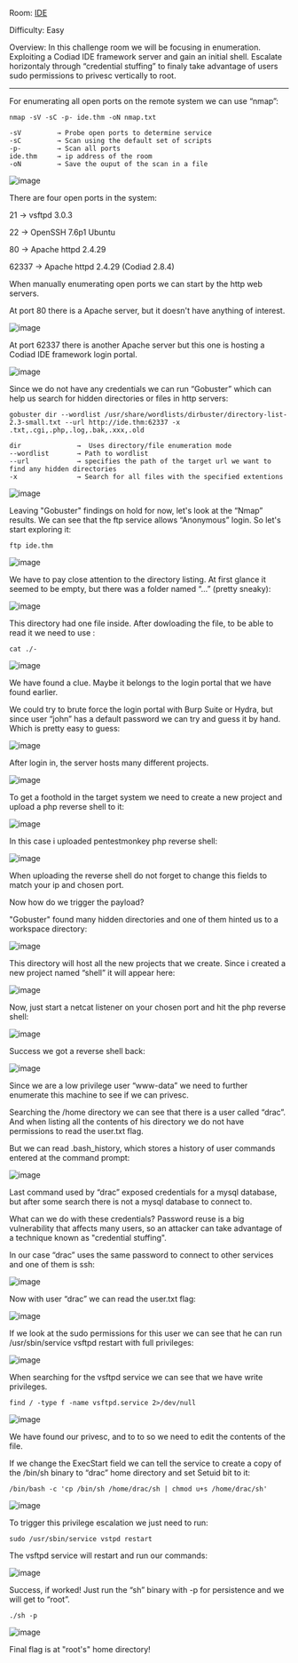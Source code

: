 Room: [IDE](https://tryhackme.com/room/ide)

Difficulty: Easy

Overview: In this challenge room we will be focusing in enumeration. Exploiting a Codiad IDE framework server and gain an initial shell. Escalate horizontaly through “credential stuffing” to finaly take advantage of users sudo permissions to privesc vertically to root.

------------------------------------------------------------------------------------------------------------------------------------------------------------------

For enumerating all open ports on the remote system we can use “nmap”:

```
nmap -sV -sC -p- ide.thm -oN nmap.txt

-sV         → Probe open ports to determine service
-sC         → Scan using the default set of scripts
-p-         → Scan all ports
ide.thm     → ip address of the room
-oN         → Save the ouput of the scan in a file
```

![image](https://user-images.githubusercontent.com/76821053/144726736-0910d18b-4501-4991-8f61-016778387937.png)

There are four open ports in the system:

21       →  vsftpd 3.0.3

22       →  OpenSSH 7.6p1 Ubuntu

80       →  Apache httpd 2.4.29

62337 → Apache httpd 2.4.29 (Codiad 2.8.4)

When manually enumerating open ports we can start by the http web servers.

At port 80 there is a Apache server, but it doesn't have anything of interest.

![image](https://user-images.githubusercontent.com/76821053/144726746-67f83f01-12d3-4d38-9581-305a3b8d157e.png)

At port 62337 there is another Apache server but this one is hosting a Codiad IDE framework login portal. 

![image](https://user-images.githubusercontent.com/76821053/144726750-18d3c7f5-8f20-4612-b996-da8207234929.png)

Since we do not have any credentials we can run “Gobuster” which can help us search for hidden directories or files in http servers:

```
gobuster dir --wordlist /usr/share/wordlists/dirbuster/directory-list-2.3-small.txt --url http://ide.thm:62337 -x .txt,.cgi,.php,.log,.bak,.xxx,.old

dir              →  Uses directory/file enumeration mode
--wordlist       → Path to wordlist 
--url            → specifies the path of the target url we want to find any hidden directories
-x               → Search for all files with the specified extentions 

```

![image](https://user-images.githubusercontent.com/76821053/144726760-6f91879f-74f3-4645-b9e1-0e301ea56ad9.png)

Leaving "Gobuster" findings on hold for now, let's look at the “Nmap” results. We can see that the ftp service allows “Anonymous” login. So let's start exploring it:

```
ftp ide.thm
```

![image](https://user-images.githubusercontent.com/76821053/144726768-bed2d199-cb37-4987-9654-73c22fb41da9.png)

We have to pay close attention to the directory listing. At first glance it seemed to be empty, but there was a folder named “...” (pretty sneaky):

![image](https://user-images.githubusercontent.com/76821053/144726781-261260d9-fb7c-4eab-8a82-81654327d0cf.png)

This directory had one file inside. After dowloading the file, to be able to read it we need to use :

```
cat ./-
```

![image](https://user-images.githubusercontent.com/76821053/144726787-142b77b6-9e19-4ce0-8105-b5594015177f.png)

We have found a clue. Maybe it belongs to the login portal that we have found earlier.

We could try to brute force the login portal with Burp Suite or Hydra, but since user “john” has a default password we can try and guess it by hand. Which is pretty easy to guess:

![image](https://user-images.githubusercontent.com/76821053/144726795-489667b0-6a81-4ff6-b7f2-500adbe3afa2.png)

After login in, the server hosts many different projects. 

![image](https://user-images.githubusercontent.com/76821053/144726800-842adbfe-0f60-473f-9f57-e265eec75531.png)

To get a foothold in the target system we need to create a new project and upload a php reverse shell to it: 

![image](https://user-images.githubusercontent.com/76821053/144726805-ab21180d-d69b-4a5e-a05a-21c222cce3b1.png)

In this case i uploaded pentestmonkey php reverse shell:

![image](https://user-images.githubusercontent.com/76821053/144726814-f04597aa-5af2-465e-9b5f-deef9037f4c7.png)

When uploading the reverse shell do not forget to change this fields to match your ip and chosen port.

Now how do we trigger the payload? 

"Gobuster" found many hidden directories and one of them hinted us to a workspace directory:

![image](https://user-images.githubusercontent.com/76821053/144726819-f8ef6210-3bf6-4a98-aac1-4684fd243ce9.png)

This directory will host all the new projects that we create. Since i created a new project named “shell” it will appear here:

![image](https://user-images.githubusercontent.com/76821053/144726825-8152190f-7758-4000-b2d0-6b9d19d27d52.png)

Now, just start a netcat listener on your chosen port and hit the php reverse shell:

![image](https://user-images.githubusercontent.com/76821053/144726827-e1f2516b-7347-4559-80a3-e2e57bb34bd6.png)

Success we got a reverse shell back:

![image](https://user-images.githubusercontent.com/76821053/144726828-3b77a321-e140-4f9b-a214-4690cd96a054.png)

Since we are a low privilege user “www-data” we need to further enumerate this machine to see if we can privesc.

Searching the /home directory we can see that there is a user called “drac”. And when listing all the contents of his directory we do not have permissions to read the user.txt flag. 

But we can read .bash_history, which stores a history of user commands entered at the command prompt:

![image](https://user-images.githubusercontent.com/76821053/144726836-1fd31136-23e8-4abd-838b-c4e633c2a13e.png)

Last command used by “drac” exposed credentials for a mysql database, but after some search there is not a mysql database to connect to.

What can we do with these credentials? Password reuse is a big vulnerability that affects many users, so an attacker can take advantage of a technique known as "credential stuffing".

In our case “drac” uses the same password to connect to other services and one of them is ssh:

![image](https://user-images.githubusercontent.com/76821053/144726848-c089f583-63ad-412f-8e3a-9d21c2e6d1c0.png)

Now with user “drac” we can read the user.txt flag: 

![image](https://user-images.githubusercontent.com/76821053/144726858-5031fb5c-c63e-4c6c-a638-1090e25b4f82.png)

If we look at the sudo permissions for this user we can see that he can run /usr/sbin/service vsftpd restart with full privileges:

![image](https://user-images.githubusercontent.com/76821053/144726862-48b09620-07cc-4105-810d-e833fe5bc413.png)

When searching for the vsftpd service we can see that we have write privileges. 

```
find / -type f -name vsftpd.service 2>/dev/null

```

![image](https://user-images.githubusercontent.com/76821053/144726864-387bf518-410e-4b27-ae83-8249b95a7c51.png)

We have found our privesc, and to to so we need to edit the contents of the file. 

If we change the ExecStart field we can tell the service to create a copy of the /bin/sh binary to “drac” home directory and set Setuid bit to it:

```
/bin/bash -c 'cp /bin/sh /home/drac/sh | chmod u+s /home/drac/sh'
```

![image](https://user-images.githubusercontent.com/76821053/144726870-f430959c-14a3-44fc-8c84-8f630637428a.png)

To trigger this privilege escalation we just need to run:

```
sudo /usr/sbin/service vstpd restart
```

The vsftpd service will restart and run our commands:

![image](https://user-images.githubusercontent.com/76821053/144726876-4260d954-8670-46dd-b69f-30dd93a9d3be.png)

Success, if worked! Just run the “sh” binary with -p for persistence and we will get to “root”.

```
./sh -p
```

![image](https://user-images.githubusercontent.com/76821053/144726881-7fe9d2e3-9afd-4f1e-b58f-4d58d7a873bf.png)

Final flag is at "root's" home directory!































